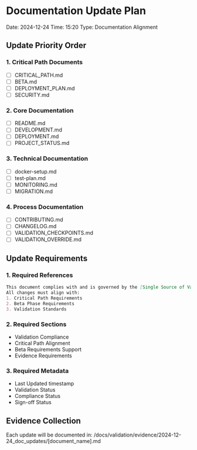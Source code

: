 # Documentation Update Plan
Date: 2024-12-24
Time: 15:20
Type: Documentation Alignment

## Update Priority Order

### 1. Critical Path Documents
- [ ] CRITICAL_PATH.md
- [ ] BETA.md
- [ ] DEPLOYMENT_PLAN.md
- [ ] SECURITY.md

### 2. Core Documentation
- [ ] README.md
- [ ] DEVELOPMENT.md
- [ ] DEPLOYMENT.md
- [ ] PROJECT_STATUS.md

### 3. Technical Documentation
- [ ] docker-setup.md
- [ ] test-plan.md
- [ ] MONITORING.md
- [ ] MIGRATION.md

### 4. Process Documentation
- [ ] CONTRIBUTING.md
- [ ] CHANGELOG.md
- [ ] VALIDATION_CHECKPOINTS.md
- [ ] VALIDATION_OVERRIDE.md

## Update Requirements

### 1. Required References
```markdown
This document complies with and is governed by the [Single Source of Validation Truth](./validation/SINGLE_SOURCE_VALIDATION.md).
All changes must align with:
1. Critical Path Requirements
2. Beta Phase Requirements
3. Validation Standards
```

### 2. Required Sections
- Validation Compliance
- Critical Path Alignment
- Beta Requirements Support
- Evidence Requirements

### 3. Required Metadata
- Last Updated timestamp
- Validation Status
- Compliance Status
- Sign-off Status

## Evidence Collection
Each update will be documented in:
/docs/validation/evidence/2024-12-24_doc_updates/[document_name].md
